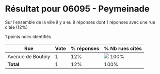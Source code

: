 # Résultat pour 06095 - Peymeinade

Sur l'ensemble de la ville il y a eu 8 réponses dont 1 réponses avec une rue citée (12%)

1 points noirs identifiés

| Rue | Vote | % réponses | % Nb rues cités|
|-----|------|------------|----------------|
| Avenue de Boutiny | 1 | 12% | <img src="../../img/bar_100.gif" />&nbsp;100%|
| **Total** | 1 | 12% | 100%|
